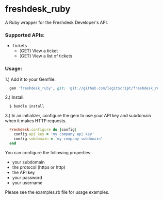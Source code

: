 # freshdesk_ruby

A Ruby wrapper for the Freshdesk Developer's API.

### Supported APIs:

* Tickets
  - (GET) View a ticket
  - (GET) View a list of tickets

### Usage:

1.) Add it to your Gemfile.

```ruby
  gem 'freshdesk_ruby', git: 'git://github.com/legitscript/freshdesk_ruby.git', branch: 'master'
```

2.) Install.

```bash
  $ bundle install
```

3.) In an initializer, configure the gem to use your API key and subdomain when it makes HTTP requests.

```ruby
  Freshdesk.configure do |config|
    config.api_key = 'my company api key'
    config.subdomain = 'my company subdomain'
  end
```

You can configure the following properties:

* your subdomain
* the protocol (https or http)
* the API key
* your password
* your username

Please see the examples.rb file for usage examples.
